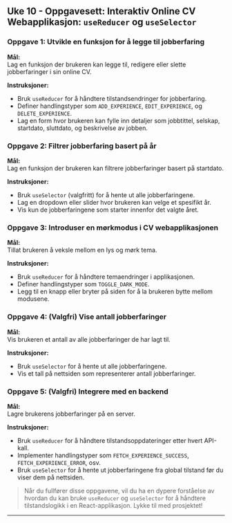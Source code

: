 ## Uke 10 - Oppgavesett: Interaktiv Online CV Webapplikasjon: `useReducer` og `useSelector`

### **Oppgave 1: Utvikle en funksjon for å legge til jobberfaring**

**Mål:**  
Lag en funksjon der brukeren kan legge til, redigere eller slette jobberfaringer i sin online CV.

**Instruksjoner:**

- Bruk `useReducer` for å håndtere tilstandsendringer for jobberfaring.
- Definer handlingstyper som `ADD_EXPERIENCE`, `EDIT_EXPERIENCE`, og `DELETE_EXPERIENCE`.
- Lag en form hvor brukeren kan fylle inn detaljer som jobbtittel, selskap, startdato, sluttdato, og beskrivelse av jobben.

### **Oppgave 2: Filtrer jobberfaring basert på år**

**Mål:**  
Lag en funksjon der brukeren kan filtrere jobberfaringer basert på startdato.

**Instruksjoner:**

- Bruk `useSelector` (valgfritt) for å hente ut alle jobberfaringene.
- Lag en dropdown eller slider hvor brukeren kan velge et spesifikt år.
- Vis kun de jobberfaringene som starter innenfor det valgte året.

### **Oppgave 3: Introduser en mørkmodus i CV webapplikasjonen**

**Mål:**  
Tillat brukeren å veksle mellom en lys og mørk tema.

**Instruksjoner:**

- Bruk `useReducer` for å håndtere temaendringer i applikasjonen.
- Definer handlingstyper som `TOGGLE_DARK_MODE`.
- Legg til en knapp eller bryter på siden for å la brukeren bytte mellom modusene.

### **Oppgave 4: (Valgfri) Vise antall jobberfaringer**

**Mål:**  
Vis brukeren et antall av alle jobberfaringer de har lagt til.

**Instruksjoner:**

- Bruk `useSelector` for å hente ut alle jobberfaringene.
- Vis et tall på nettsiden som representerer antall jobberfaringer.

### **Oppgave 5: (Valgfri) Integrere med en backend**

**Mål:**  
Lagre brukerens jobberfaringer på en server.

**Instruksjoner:**

- Bruk `useReducer` for å håndtere tilstandsoppdateringer etter hvert API-kall.
- Implementer handlingstyper som `FETCH_EXPERIENCE_SUCCESS`, `FETCH_EXPERIENCE_ERROR`, osv.
- Bruk `useSelector` for å hente ut jobberfaringene fra global tilstand før du viser dem på nettsiden.

> Når du fullfører disse oppgavene, vil du ha en dypere forståelse av hvordan du kan bruke `useReducer` og `useSelector` for å håndtere tilstandslogikk i en React-applikasjon. Lykke til med prosjektet!

---

